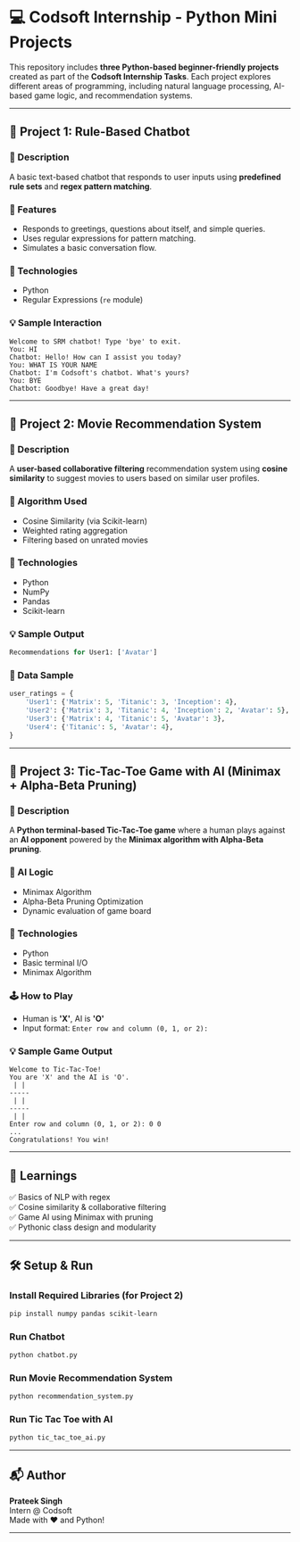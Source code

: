 # 💻 Codsoft Internship - Python Mini Projects

This repository includes **three Python-based beginner-friendly projects** created as part of the **Codsoft Internship Tasks**. Each project explores different areas of programming, including natural language processing, AI-based game logic, and recommendation systems.

---

## 📌 Project 1: Rule-Based Chatbot

### 📄 Description

A basic text-based chatbot that responds to user inputs using **predefined rule sets** and **regex pattern matching**.

### 🚀 Features

- Responds to greetings, questions about itself, and simple queries.
- Uses regular expressions for pattern matching.
- Simulates a basic conversation flow.

### 🔧 Technologies

- Python
- Regular Expressions (`re` module)

### 💡 Sample Interaction

```
Welcome to SRM chatbot! Type 'bye' to exit.
You: HI
Chatbot: Hello! How can I assist you today?
You: WHAT IS YOUR NAME
Chatbot: I'm Codsoft's chatbot. What's yours?
You: BYE
Chatbot: Goodbye! Have a great day!
```

---

## 📌 Project 2: Movie Recommendation System

### 📄 Description

A **user-based collaborative filtering** recommendation system using **cosine similarity** to suggest movies to users based on similar user profiles.

### 🧠 Algorithm Used

- Cosine Similarity (via Scikit-learn)
- Weighted rating aggregation
- Filtering based on unrated movies

### 🔧 Technologies

- Python
- NumPy
- Pandas
- Scikit-learn

### 💡 Sample Output

```python
Recommendations for User1: ['Avatar']
```

### 🧪 Data Sample

```python
user_ratings = {
    'User1': {'Matrix': 5, 'Titanic': 3, 'Inception': 4},
    'User2': {'Matrix': 3, 'Titanic': 4, 'Inception': 2, 'Avatar': 5},
    'User3': {'Matrix': 4, 'Titanic': 5, 'Avatar': 3},
    'User4': {'Titanic': 5, 'Avatar': 4},
}
```

---

## 📌 Project 3: Tic-Tac-Toe Game with AI (Minimax + Alpha-Beta Pruning)

### 📄 Description

A **Python terminal-based Tic-Tac-Toe game** where a human plays against an **AI opponent** powered by the **Minimax algorithm with Alpha-Beta pruning**.

### 🧠 AI Logic

- Minimax Algorithm
- Alpha-Beta Pruning Optimization
- Dynamic evaluation of game board

### 🔧 Technologies

- Python
- Basic terminal I/O
- Minimax Algorithm

### 🕹️ How to Play

- Human is **'X'**, AI is **'O'**
- Input format: `Enter row and column (0, 1, or 2):`

### 💡 Sample Game Output

```
Welcome to Tic-Tac-Toe!
You are 'X' and the AI is 'O'.
 | | 
-----
 | | 
-----
 | | 
Enter row and column (0, 1, or 2): 0 0
...
Congratulations! You win!
```

---

## 🧠 Learnings

✅ Basics of NLP with regex  
✅ Cosine similarity & collaborative filtering  
✅ Game AI using Minimax with pruning  
✅ Pythonic class design and modularity

---

## 🛠️ Setup & Run

### Install Required Libraries (for Project 2)

```bash
pip install numpy pandas scikit-learn
```

### Run Chatbot

```bash
python chatbot.py
```

### Run Movie Recommendation System

```bash
python recommendation_system.py
```

### Run Tic Tac Toe with AI

```bash
python tic_tac_toe_ai.py
```

---

## 📬 Author

**Prateek Singh**  
Intern @ Codsoft  
Made with ❤️ and Python!

---

